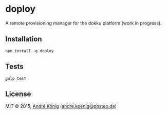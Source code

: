 # doploy

A remote provisioning manager for the dokku platform (work in progress).

## Installation

```
npm install -g doploy
```
## Tests

    gulp test

## License

MIT © 2015, [André König](http://andrekoenig.info) (andre.koenig@posteo.de)
